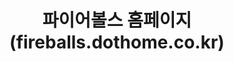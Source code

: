 ---
layout: project
carousel1: "carousel-fireballs1.png"
carousel2: "carousel-fireballs2.png"
carousel3: "carousel-fireballs3.png"
tag1: "#동아리 홈페이지"
tag2: "#PHP"
tag3: "#그누보드"
title: "파이어볼스 홈페이지(fireballs.dothome.co.kr)"
regdate: "2016. 1. ~ 2016. 8."
href: "http://fireballs.dothome.co.kr"
#date:   2021-04-13 23:16:40 +0900
#categories: jekyll update
---